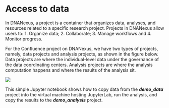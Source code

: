 # Access to data

In DNANexus, a project is a container that organizes data, analyses, and resources related to a specific research project. Projects in DNANexus allow users to: 1. Organize data; 2. Collaborate; 3. Manage workflows and 4. Monitor progress.&#x20;

For the Confluence project on DNANexus, we have two types of projects, namely, data projects and analysis projects, as shown in the figure below. Data projects are where the individual-level data under the governance of the data coordinating centers. Analysis projects are where the analysis computation happens and where the results of the analysis sit.  &#x20;

![](../.gitbook/assets/dnanexus\_project\_structure.png)

This simple Jupyter notebook shows how to copy data from the _**demo\_data**_ project into the virtual machine hosting JupyterLab, run the analysis, and copy the results to the _**demo\_analysis**_ project.  &#x20;
